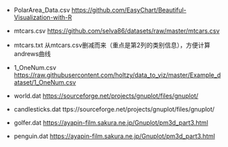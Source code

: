  * PolarArea_Data.csv
  https://github.com/EasyChart/Beautiful-Visualization-with-R

 * mtcars.csv
 https://github.com/selva86/datasets/raw/master/mtcars.csv

 * mtcars.txt
 从mtcars.csv删减而来（重点是第2列的类别信息），方便计算andrews曲线

 * 1_OneNum.csv
 https://raw.githubusercontent.com/holtzy/data_to_viz/master/Example_dataset/1_OneNum.csv

 * world.dat
 https://sourceforge.net/projects/gnuplot/files/gnuplot/

 * candlesticks.dat
 ttps://sourceforge.net/projects/gnuplot/files/gnuplot/

 * golfer.dat
 https://ayapin-film.sakura.ne.jp/Gnuplot/pm3d_part3.html

 * penguin.dat
 https://ayapin-film.sakura.ne.jp/Gnuplot/pm3d_part3.html